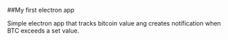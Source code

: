 ##My first electron app

Simple electron app that tracks bitcoin value ang creates notification when BTC exceeds a set value.

